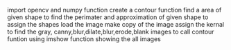 import opencv and numpy function
create a contour function
find a area of given shape
to find the perimater and approximation of given shape
to assign the shapes
load the image
make copy of the image
assign the kernal 
to find the gray, canny,blur,dilate,blur,erode,blank images
to call contour funtion
using imshow function showing the all images 
